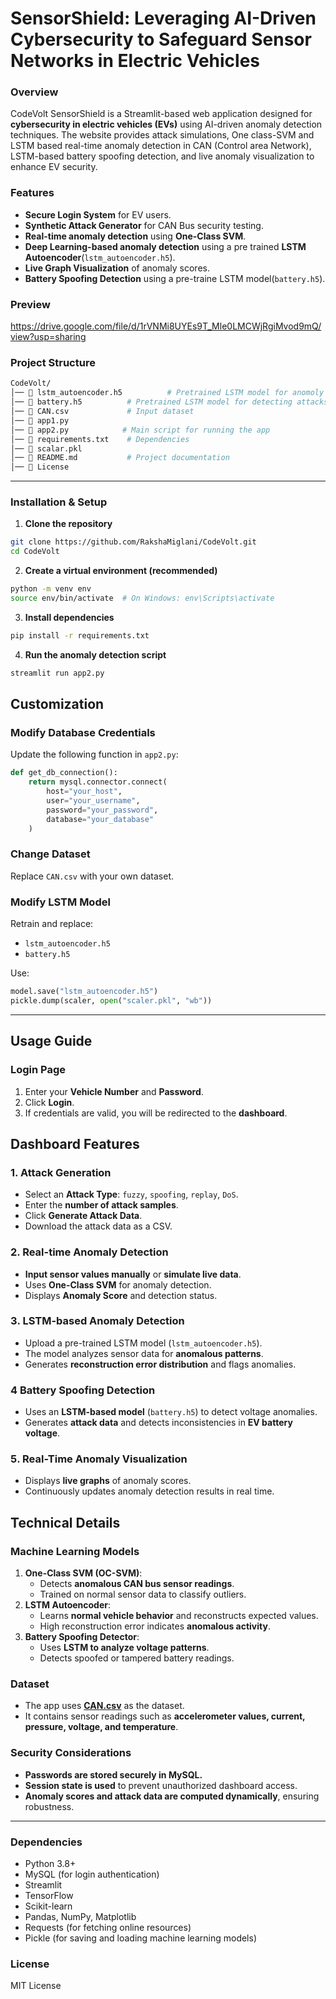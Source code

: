 # SensorShield: Leveraging AI-Driven Cybersecurity to Safeguard Sensor Networks in Electric Vehicles

### Overview  
CodeVolt SensorShield is a Streamlit-based web application designed for **cybersecurity in electric vehicles (EVs)** using AI-driven anomaly detection techniques. The website provides attack simulations, One class-SVM and LSTM based real-time anomaly detection in CAN (Control area Network), LSTM-based battery spoofing detection, and live anomaly visualization to enhance EV security. 

### Features  
- **Secure Login System** for EV users.
- **Synthetic Attack Generator** for CAN Bus security testing.
- **Real-time anomaly detection** using **One-Class SVM**.
- **Deep Learning-based anomaly detection** using a pre trained **LSTM Autoencoder**(`lstm_autoencoder.h5`).
- **Live Graph Visualization** of anomaly scores.
- **Battery Spoofing Detection** using a pre-traine LSTM model(`battery.h5`).

### Preview 
https://drive.google.com/file/d/1rVNMi8UYEs9T_Mle0LMCWjRgiMvod9mQ/view?usp=sharing

### Project Structure  
```bash
CodeVolt/
│── 📄 lstm_autoencoder.h5          # Pretrained LSTM model for anomoly detection
│── 📄 battery.h5          # Pretrained LSTM model for detecting attacks on battery
│── 📄 CAN.csv             # Input dataset            
│── 📄 app1.py            
│── 📄 app2.py            # Main script for running the app
│── 📄 requirements.txt    # Dependencies
│── 📄 scalar.pkl          
│── 📄 README.md           # Project documentation
│── 📄 License
```
---
###  Installation & Setup  
1. **Clone the repository**  
```sh
git clone https://github.com/RakshaMiglani/CodeVolt.git  
cd CodeVolt
```
2. **Create a virtual environment (recommended)**  
```sh
python -m venv env  
source env/bin/activate  # On Windows: env\Scripts\activate
```
3. **Install dependencies**  
```sh
pip install -r requirements.txt
```
4. **Run the anomaly detection script**  
```sh
streamlit run app2.py
```
## **Customization**
### **Modify Database Credentials**
Update the following function in `app2.py`:
```python
def get_db_connection():
    return mysql.connector.connect(
        host="your_host",
        user="your_username",
        password="your_password",
        database="your_database"
    )
```

### **Change Dataset**
Replace `CAN.csv` with your own dataset.

### **Modify LSTM Model**
Retrain and replace:
- `lstm_autoencoder.h5`
- `battery.h5`

Use:
```python
model.save("lstm_autoencoder.h5")
pickle.dump(scaler, open("scaler.pkl", "wb"))
```
---

## **Usage Guide**
### **Login Page**
1. Enter your **Vehicle Number** and **Password**.
2. Click **Login**.
3. If credentials are valid, you will be redirected to the **dashboard**.

## **Dashboard Features**
### **1. Attack Generation**
- Select an **Attack Type**: `fuzzy`, `spoofing`, `replay`, `DoS`.
- Enter the **number of attack samples**.
- Click **Generate Attack Data**.
- Download the attack data as a CSV.

### **2️. Real-time Anomaly Detection**
- **Input sensor values manually** or **simulate live data**.
- Uses **One-Class SVM** for anomaly detection.
- Displays **Anomaly Score** and detection status.

### **3️. LSTM-based Anomaly Detection**
- Upload a pre-trained LSTM model (`lstm_autoencoder.h5`).
- The model analyzes sensor data for **anomalous patterns**.
- Generates **reconstruction error distribution** and flags anomalies.

### **4️ Battery Spoofing Detection**
- Uses an **LSTM-based model** (`battery.h5`) to detect voltage anomalies.
- Generates **attack data** and detects inconsistencies in **EV battery voltage**.

### **5️. Real-Time Anomaly Visualization**
- Displays **live graphs** of anomaly scores.
- Continuously updates anomaly detection results in real time.


## **Technical Details**
### **Machine Learning Models**
1. **One-Class SVM (OC-SVM)**:
   - Detects **anomalous CAN bus sensor readings**.
   - Trained on normal sensor data to classify outliers.
2. **LSTM Autoencoder**:
   - Learns **normal vehicle behavior** and reconstructs expected values.
   - High reconstruction error indicates **anomalous activity**.
3. **Battery Spoofing Detector**:
   - Uses **LSTM to analyze voltage patterns**.
   - Detects spoofed or tampered battery readings.

### **Dataset**
- The app uses **[CAN.csv]([https://www.google.com](https://www.kaggle.com/datasets/ankitrajsh/can-bus-anomaly-detection-dataset))** as the dataset.
- It contains sensor readings such as **accelerometer values, current, pressure, voltage, and temperature**.

### **Security Considerations**
- **Passwords are stored securely in MySQL.**
- **Session state is used** to prevent unauthorized dashboard access.
- **Anomaly scores and attack data are computed dynamically**, ensuring robustness.

---

### Dependencies  
- Python 3.8+
- MySQL (for login authentication)
- Streamlit
- TensorFlow
- Scikit-learn
- Pandas, NumPy, Matplotlib
- Requests (for fetching online resources)
- Pickle (for saving and loading machine learning models)

### License  
MIT License  
